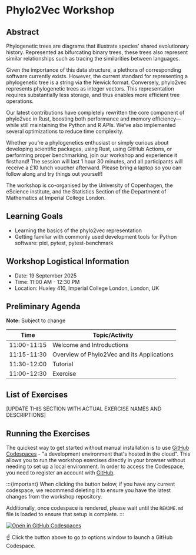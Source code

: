 # Phylo2Vec Workshop

## Abstract

Phylogenetic trees are diagrams that illustrate species' shared evolutionary history. Represented as bifurcating binary trees, these trees also represent similar relationships such as tracing the similarities between languages.

Given the importance of this data structure, a plethora of corresponding software currently exists. However, the current standard for representing a phylogenetic tree is a string via the Newick format. Conversely, phylo2vec represents phylogenetic trees as integer vectors. This representation requires substantially less storage, and thus enables more efficient tree operations.

Our latest contributions have completely rewritten the core component of phylo2vec in Rust, boosting both performance and memory efficiency—while still maintaining the Python and R APIs. We’ve also implemented several optimizations to reduce time complexity.

Whether you’re a phylogenetics enthusiast or simply curious about developing scientific packages, using Rust, using GitHub Actions, or performing proper benchmarking, join our workshop and experience it firsthand! The session will last 1 hour 30 minutes, and all participants will receive a £10 lunch voucher afterward. Please bring a laptop so you can follow along and try things out yourself!

The workshop is co-organised by the University of Copenhagen, the eScience institute, and the Statistics Section of the Department of Mathematics at Imperial College London.

## Learning Goals

* Learning the basics of the phylo2vec representation
* Getting familiar with commonly used development tools for Python software: pixi, pytest, pytest-benchmark

## Workshop Logistical Information

* Date: 19 September 2025
* Time: 11:00 AM - 12:30 PM
* Location: Huxley 410, Imperial College London, London, UK

## Preliminary Agenda

**Note:** Subject to change

| Time      | Topic/Activity       |
|-----------|-----------------------------|
| 11:00-11:15 | Welcome and Introductions |
| 11:15-11:30 | Overview of Phylo2Vec and its Applications |
| 11:30-12:00 | Tutorial |
| 11:00-12:30 | Exercise |

## List of Exercises

[UPDATE THIS SECTION WITH ACTUAL EXERCISE NAMES AND DESCRIPTIONS]

## Running the Exercises

The quickest way to get started without manual installation is to use
[GitHub Codespaces](https://github.com/features/codespaces) - "a development environment that's hosted in the cloud". This allows you to run the workshop exercises directly in your browser without needing to set up a local environment.
In order to access the Codespace, you need to register an account with [GitHub](https://github.com).

:::{important}
When clicking the button below, if you have any current codespace,
we recommend deleting it to ensure you have the latest
changes from the workshop repository.

Additionally, once codespace is rendered,
please wait until the `README.md` file is loaded
to ensure that setup is complete.
:::

[![Open in GitHub Codespaces](https://github.com/codespaces/badge.svg)](https://codespaces.new/sbhattlab/phylo2vec-workshop?quickstart=1)

☝️ Click the button above to go to options window to launch a GitHub Codespace.
